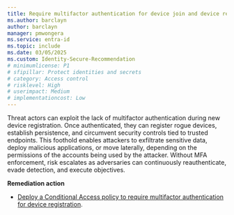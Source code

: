 ```yaml
---
title: Require multifactor authentication for device join and device registration using user action
ms.author: barclayn
author: barclayn
manager: pmwongera
ms.service: entra-id
ms.topic: include
ms.date: 03/05/2025
ms.custom: Identity-Secure-Recommendation
# minimumlicense: P1
# sfipillar: Protect identities and secrets
# category: Access control
# risklevel: High
# userimpact: Medium
# implementationcost: Low
---
```

Threat actors can exploit the lack of multifactor authentication during new device registration. Once authenticated, they can register rogue devices, establish persistence, and circumvent security controls tied to trusted endpoints. This foothold enables attackers to exfiltrate sensitive data, deploy malicious applications, or move laterally, depending on the permissions of the accounts being used by the attacker. Without MFA enforcement, risk escalates as adversaries can continuously reauthenticate, evade detection, and execute objectives.

**Remediation action**

- [Deploy a Conditional Access policy to require multifactor authentication for device registration](/entra/identity/conditional-access/policy-all-users-device-registration).

